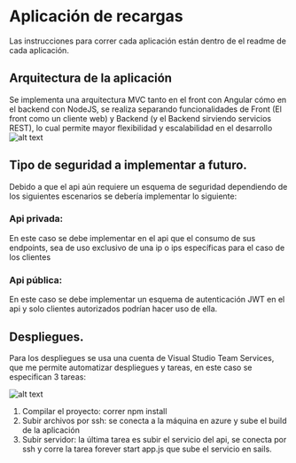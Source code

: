 # Aplicación de recargas

Las instrucciones para correr cada aplicación están dentro de el readme de cada aplicación.

## Arquitectura de la aplicación
Se implementa una arquitectura MVC tanto en el front con Angular cómo en el backend con NodeJS, se realiza separando funcionalidades de Front (El front como un cliente web) y Backend (y el Backend sirviendo servicios REST), lo cual permite mayor flexibilidad y escalabilidad en el desarrollo
![alt text](https://image.ibb.co/jcCw85/App_Recharges_Page_1.png)

## Tipo de seguridad a implementar a futuro.
Debido a que el api aún requiere un esquema de seguridad dependiendo de los siguientes escenarios se debería implementar lo siguiente:

### Api privada:
En este caso se debe implementar en el api que el consumo de sus endpoints, sea de uso exclusivo de una ip o ips específicas para el caso de los clientes

### Api pública:
En este caso se debe implementar un esquema de autenticación JWT en el api y solo clientes autorizados podrían hacer uso de ella.


## Despliegues.
Para los despliegues se usa una cuenta de Visual Studio Team Services, que me permite automatizar despliegues y tareas, en este caso se especifican 3 tareas:

![alt text](http://image.ibb.co/mBKFLk/Build_27.png)

1. Compilar el proyecto: correr npm install
2.  Subir archivos por ssh: se conecta a la máquina en azure y sube el build de la aplicación
3. Subir servidor: la última tarea es subir el servicio del api, se conecta por ssh y corre la tarea forever start app.js que sube el servicio en sails.
